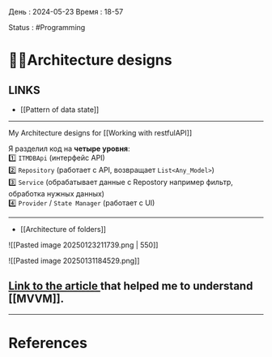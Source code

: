 День : 2024-05-23 
Время : 18-57

Status : #Programming  


# 👨‍💻Architecture designs


## LINKS

- [[Pattern of data state]]
---


My Architecture designs for [[Working with restfulAPI]]  

Я разделил код на **четыре уровня**:  
1️⃣ `ITMDBApi` (интерфейс API)  
2️⃣ `Repository` (работает с API, возвращает `List<Any_Model>`)  
3️⃣ `Service` (обрабатывает данные с Repostory например фильтр, обработка нужных данных)  
4️⃣ `Provider` / `State Manager` (работает с UI)


---

- [[Architecture of folders]]





![[Pasted image 20250123211739.png | 550]]

![[Pasted image 20250131184529.png]]
## [Link to the article ](https://medium.com/@yamen.abd98/clean-architecture-in-flutter-mvvm-bloc-dio-79b1615530e1) that helped me to understand [[MVVM]].



---
# References

